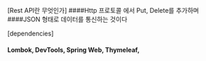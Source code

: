 [Rest API란 무엇인가]
####Http 프로토콜 에서 Put, Delete를 추가하며
####JSON 형태로 데이터를 통신하는 것이다

[dependencies]
#### Lombok, DevTools, Spring Web, Thymeleaf, 

